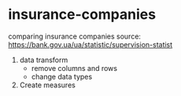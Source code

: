 # insurance-companies
comparing insurance companies
source: https://bank.gov.ua/ua/statistic/supervision-statist

1. data transform
   - remove columns and rows
   - change data types
2. Create measures
